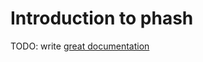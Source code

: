 # Introduction to phash

TODO: write [great documentation](http://jacobian.org/writing/great-documentation/what-to-write/)
